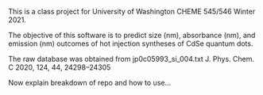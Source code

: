 This is a class project for University of Washington CHEME 545/546 Winter 2021.

The objective of this software is to predict size (nm), absorbance (nm), and emission (nm) outcomes
of hot injection syntheses of CdSe quantum dots. 

The raw database was obtained from jp0c05993_si_004.txt J. Phys. Chem. C 2020, 124, 44, 24298–24305 

Now explain breakdown of repo and how to use...
